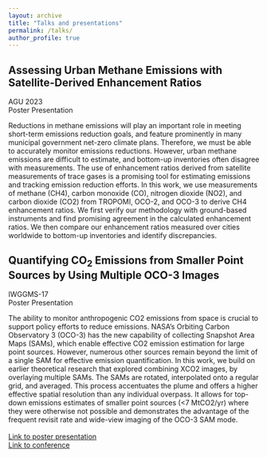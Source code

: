 ```yaml
---
layout: archive
title: "Talks and presentations"
permalink: /talks/
author_profile: true
---
```


Assessing Urban Methane Emissions with Satellite-Derived Enhancement Ratios
---
AGU 2023\
Poster Presentation

Reductions in methane emissions will play an important role in meeting short-term emissions reduction goals, and feature prominently in many municipal government net-zero climate plans. Therefore, we must be able to accurately monitor emissions reductions. However, urban methane emissions are difficult to estimate, and bottom-up inventories often disagree with measurements. The use of enhancement ratios derived from satellite measurements of trace gases is a promising tool for estimating emissions and tracking emission reduction efforts. In this work, we use measurements of methane (CH4), carbon monoxide (CO), nitrogen dioxide (NO2), and carbon dioxide (CO2) from TROPOMI, OCO-2, and OCO-3 to derive CH4 enhancement ratios. We first verify our methodology with ground-based instruments and find promising agreement in the calculated enhancement ratios. We then compare our enhancement ratios measured over cities worldwide to bottom-up inventories and identify discrepancies.


Quantifying CO<sub>2</sub> Emissions from Smaller Point Sources by Using Multiple OCO-3 Images
---
IWGGMS-17\
Poster Presentation

The ability to monitor anthropogenic CO2 emissions from space is crucial to support policy efforts to reduce emissions. NASA’s Orbiting Carbon Observatory 3 (OCO-3) has the new capability of collecting Snapshot Area Maps (SAMs), which enable effective CO2 emission estimation for large point sources. However, numerous other sources remain beyond the limit of a single SAM for effective emission quantification. In this work, we build on earlier theoretical research that explored combining XCO2 images, by overlaying multiple SAMs. The SAMs are rotated, interpolated onto a regular grid, and averaged. This process accentuates the plume and offers a higher effective spatial resolution than any individual overpass. It allows for top-down emissions estimates of smaller point sources (<7 MtCO2/yr) where they were otherwise not possible and demonstrates the advantage of the frequent revisit rate and wide-view imaging of the OCO-3 SAM mode.\
\
[Link to poster presentation](https://cce-datasharing.gsfc.nasa.gov/files/conference_presentations/Poster_Mastrogiacomo__99_25.pdf)\
[Link to conference](https://cce.nasa.gov/iwggms17/)
